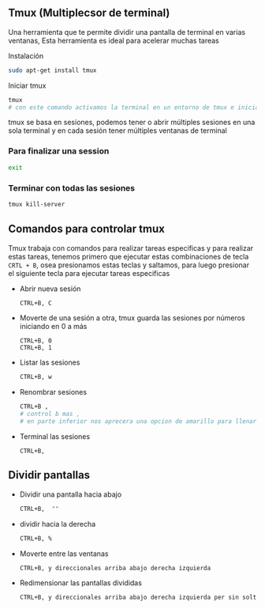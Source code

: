 ## Tmux (Multiplecsor de terminal)



Una herramienta que te permite dividir una pantalla de terminal en varias ventanas, Esta herramienta es ideal para acelerar muchas tareas



Instalación

```bash
sudo apt-get install tmux
```

Iniciar tmux

```bash
tmux 
# con este comando activamos la terminal en un entorno de tmux e iniciamos tmux
```

tmux se basa en sesiones, podemos tener o abrir múltiples sesiones en  una sola  terminal y en cada sesión tener múltiples ventanas de terminal

### Para finalizar una session

```bash
exit
```

### Terminar con todas las sesiones

```bash
tmux kill-server
```

## Comandos para controlar tmux

Tmux trabaja con comandos para realizar tareas especificas y para realizar estas tareas, tenemos primero que ejecutar estas combinaciones de tecla `CRTL + B`, osea presionamos estas teclas y saltamos, para luego presionar el siguiente tecla para ejecutar tareas especificas

- Abrir nueva sesión

  ```bash
  CTRL+B, C
  ```

- Moverte de una sesión a otra, tmux guarda las sesiones por números iniciando en 0 a más 

  ```
  CTRL+B, 0
  CTRL+B, 1
  ```

- Listar las sesiones

  ```bash
  CTRL+B, w
  ```

- Renombrar sesiones

  ```bash
  CTRL+B ,
  # control b mas ,
  # en parte inferior nos aprecera una opcion de amarillo para llenar el nombre
  ```

- Terminal las sesiones

  ```
  CTRL+B, 
  ```

  



## Dividir pantallas 

- Dividir una pantalla hacia abajo

  ```bash
  CTRL+B,  ""
  ```

- dividir hacia la derecha

  ```bash
  CTRL+B, %
  ```

- Moverte entre las ventanas 

  ```
  CTRL+B, y direccionales arriba abajo derecha izquierda
  
  ```

- Redimensionar las pantallas divididas

  ```bash
  CTRL+B, y direccionales arriba abajo derecha izquierda per sin soltar las primeras teclas
  ```

   